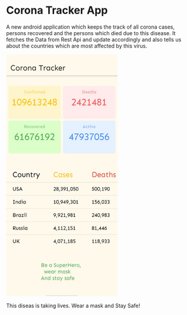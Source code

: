 # Corona Tracker App

A new android application which keeps the track of all corona cases, persons recovered and the persons which died due to this disease.
It fetches the Data from Rest Api and update accordingly and also tells us about the countries which are most affected by this virus.

<img src = "https://github.com/shubhkk07/coronaTracker/blob/master/screenshot.jpeg" width="300" height="650">



This diseas is taking lives. Wear a mask and Stay Safe! 
